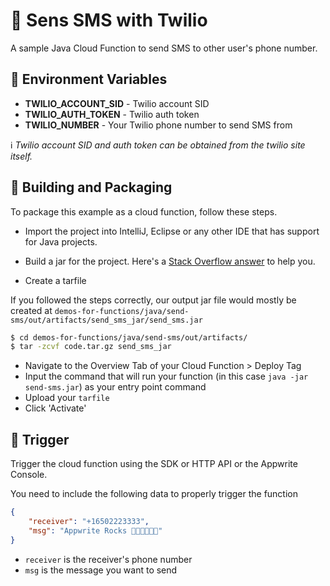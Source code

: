 # 📱 Sens SMS with Twilio

A sample Java Cloud Function to send SMS to other user's phone number.

## 📝 Environment Variables

- **TWILIO_ACCOUNT_SID** - Twilio account SID
- **TWILIO_AUTH_TOKEN** - Twilio auth token
- **TWILIO_NUMBER** - Your Twilio phone number to send SMS from

ℹ️ _Twilio account SID and auth token can be obtained from the twilio site itself._

## 🚀 Building and Packaging

To package this example as a cloud function, follow these steps.

- Import the project into IntelliJ, Eclipse or any other IDE that has support for Java projects.

- Build a jar for the project. Here's a [Stack Overflow answer](https://stackoverflow.com/questions/1082580/how-to-build-jars-from-intellij-properly) to help you.

- Create a tarfile

If you followed the steps correctly, our output jar file would mostly be created at `demos-for-functions/java/send-sms/out/artifacts/send_sms_jar/send_sms.jar`

```bash
$ cd demos-for-functions/java/send-sms/out/artifacts/
$ tar -zcvf code.tar.gz send_sms_jar
```

- Navigate to the Overview Tab of your Cloud Function > Deploy Tag
- Input the command that will run your function (in this case `java -jar send-sms.jar`) as your entry point command
- Upload your `tarfile`
- Click 'Activate'

## 🎯 Trigger

Trigger the cloud function using the SDK or HTTP API or the Appwrite Console.

You need to include the following data to properly trigger the function

```Json
{
    "receiver": "+16502223333",
    "msg": "Appwrite Rocks 🤟🏻🤟🏻🤟🏻"
}
```

- `receiver` is the receiver's phone number
- `msg` is the message you want to send
